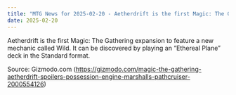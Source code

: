 ```yaml
---
title: "MTG News for 2025-02-20 - Aetherdrift is the first Magic: The Gathering expa..."
date: 2025-02-20
---
```


Aetherdrift is the first Magic: The Gathering expansion to feature a new mechanic called Wild. It can be discovered by playing an “Ethereal Plane” deck in the Standard format.

Source: Gizmodo.com (https://gizmodo.com/magic-the-gathering-aetherdrift-spoilers-possession-engine-marshalls-pathcruiser-2000554126)
